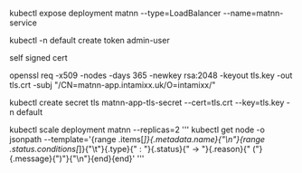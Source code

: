 kubectl expose deployment matnn --type=LoadBalancer --name=matnn-service

kubectl -n default create token admin-user


self signed cert

openssl req -x509 -nodes -days 365   -newkey rsa:2048   -keyout tls.key   -out tls.crt   -subj "/CN=matnn-app.intamixx.uk/O=intamixx/"

kubectl create secret tls matnn-app-tls-secret --cert=tls.crt --key=tls.key -n default


kubectl scale deployment matnn --replicas=2
'''
kubectl get node -o jsonpath --template='{range .items[*]}{.metadata.name}{"\n"}{range .status.conditions[*]}{"\t"}{.type}{" : "}{.status}{" -> "}{.reason}{" ("}{.message}{")"}{"\n"}{end}{end}'
'''
